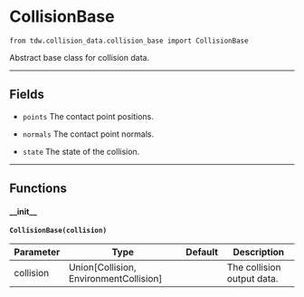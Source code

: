 # CollisionBase

`from tdw.collision_data.collision_base import CollisionBase`

Abstract base class for collision data.

***

## Fields

- `points` The contact point positions.

- `normals` The contact point normals.

- `state` The state of the collision.

***

## Functions

#### \_\_init\_\_

**`CollisionBase(collision)`**

| Parameter | Type | Default | Description |
| --- | --- | --- | --- |
| collision |  Union[Collision, EnvironmentCollision] |  | The collision output data. |